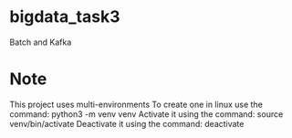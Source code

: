 # bigdata_task3
Batch and Kafka

# Note
This project uses multi-environments
To create one in linux use the command: python3 -m venv venv
Activate it using the command: source venv/bin/activate
Deactivate it using the command: deactivate